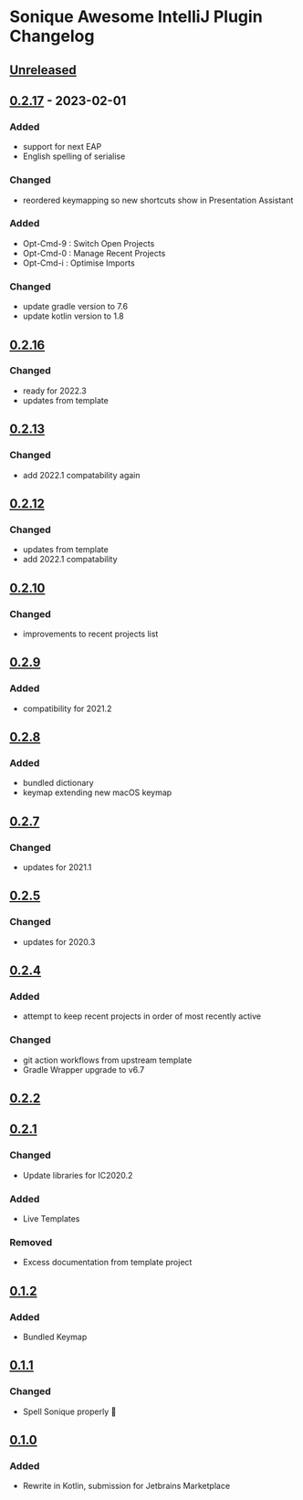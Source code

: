 <!-- Keep a Changelog guide -> https://keepachangelog.com -->

# Sonique Awesome IntelliJ Plugin Changelog

## [Unreleased]

## [0.2.17] - 2023-02-01
### Added
- support for next EAP
- English spelling of serialise

### Changed
- reordered keymapping so new shortcuts show in Presentation Assistant

### Added
- Opt-Cmd-9 : Switch Open Projects
- Opt-Cmd-0 : Manage Recent Projects
- Opt-Cmd-i : Optimise Imports

### Changed
- update gradle version to 7.6
- update kotlin version to 1.8

## [0.2.16]

### Changed
- ready for 2022.3
- updates from template

## [0.2.13]

### Changed
- add 2022.1 compatability again

## [0.2.12]

### Changed
- updates from template
- add 2022.1 compatability

## [0.2.10]

### Changed
- improvements to recent projects list

## [0.2.9]

### Added
- compatibility for 2021.2

## [0.2.8]

### Added
- bundled dictionary
- keymap extending new macOS keymap

## [0.2.7]

### Changed
- updates for 2021.1

## [0.2.5]

### Changed
- updates for 2020.3

## [0.2.4]

### Added
- attempt to keep recent projects in order of most recently active

### Changed
- git action workflows from upstream template
- Gradle Wrapper upgrade to v6.7

## [0.2.2]

## [0.2.1]

### Changed
- Update libraries for IC2020.2

### Added
- Live Templates

### Removed
- Excess documentation from template project

## [0.1.2]

### Added
- Bundled Keymap

## [0.1.1]

### Changed
- Spell Sonique properly :facepalm:

## [0.1.0]

### Added
- Rewrite in Kotlin, submission for Jetbrains Marketplace

[Unreleased]: https://github.com/team-sonique/intellij-plugin/compare/v0.2.17...HEAD
[0.2.17]: https://github.com/team-sonique/intellij-plugin/compare/v0.2.16...v0.2.17
[0.2.16]: https://github.com/team-sonique/intellij-plugin/compare/v0.2.13...v0.2.16
[0.2.13]: https://github.com/team-sonique/intellij-plugin/compare/v0.2.12...v0.2.13
[0.2.12]: https://github.com/team-sonique/intellij-plugin/compare/v0.2.10...v0.2.12
[0.2.10]: https://github.com/team-sonique/intellij-plugin/compare/v0.2.9...v0.2.10
[0.2.9]: https://github.com/team-sonique/intellij-plugin/compare/v0.2.8...v0.2.9
[0.2.8]: https://github.com/team-sonique/intellij-plugin/compare/v0.2.7...v0.2.8
[0.2.7]: https://github.com/team-sonique/intellij-plugin/compare/v0.2.5...v0.2.7
[0.2.5]: https://github.com/team-sonique/intellij-plugin/compare/v0.2.4...v0.2.5
[0.2.4]: https://github.com/team-sonique/intellij-plugin/compare/v0.2.2...v0.2.4
[0.2.2]: https://github.com/team-sonique/intellij-plugin/compare/v0.2.1...v0.2.2
[0.2.1]: https://github.com/team-sonique/intellij-plugin/compare/v0.1.2...v0.2.1
[0.1.2]: https://github.com/team-sonique/intellij-plugin/compare/v0.1.1...v0.1.2
[0.1.1]: https://github.com/team-sonique/intellij-plugin/compare/v0.1.0...v0.1.1
[0.1.0]: https://github.com/team-sonique/intellij-plugin/commits/v0.1.0
